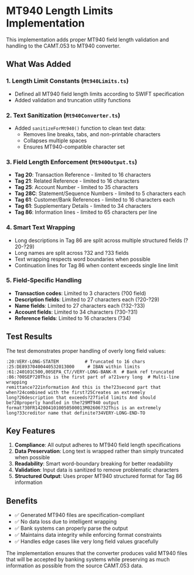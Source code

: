 # MT940 Length Limits Implementation

This implementation adds proper MT940 field length validation and handling to the CAMT.053 to MT940 converter.

## What Was Added

### 1. Length Limit Constants (`Mt940Limits.ts`)
- Defined all MT940 field length limits according to SWIFT specification
- Added validation and truncation utility functions

### 2. Text Sanitization (`Mt940Converter.ts`)
- Added `sanitizeForMt940()` function to clean text data:
  - Removes line breaks, tabs, and non-printable characters
  - Collapses multiple spaces
  - Ensures MT940-compatible character set

### 3. Field Length Enforcement (`Mt940Output.ts`)
- **Tag 20**: Transaction Reference - limited to 16 characters
- **Tag 21**: Related Reference - limited to 16 characters  
- **Tag 25**: Account Number - limited to 35 characters
- **Tag 28C**: Statement/Sequence Numbers - limited to 5 characters each
- **Tag 61**: Customer/Bank References - limited to 16 characters each
- **Tag 61**: Supplementary Details - limited to 34 characters
- **Tag 86**: Information lines - limited to 65 characters per line

### 4. Smart Text Wrapping
- Long descriptions in Tag 86 are split across multiple structured fields (?20-?29)
- Long names are split across ?32 and ?33 fields
- Text wrapping respects word boundaries when possible
- Continuation lines for Tag 86 when content exceeds single line limit

### 5. Field-Specific Handling
- **Transaction codes**: Limited to 3 characters (?00 field)
- **Description fields**: Limited to 27 characters each (?20-?29)
- **Name fields**: Limited to 27 characters each (?32-?33)
- **Account fields**: Limited to 34 characters (?30-?31)
- **Reference fields**: Limited to 16 characters (?34)

## Test Results

The test demonstrates proper handling of overly long field values:

```
:20:VERY-LONG-STATEM          # Truncated to 16 chars
:25:DE89370400440532013000     # IBAN within limits
:61:240101C500,00SEPA_CT//VERY-LONG-BANK-R  # Bank ref truncated
:86:?00SEP?20This is the first part of a?21very long  # Multi-line wrapping
remittance?22information And this is the?23second part that
when?24combined with the first?25Creates an extremely
long?26description that exceeds?27field limits And should
be?28properly handled in the?29MT940 output
format?30FR1420041010050500013M02606?32This is an extremely
long?33creditor name that definite?34VERY-LONG-END-TO
```

## Key Features

1. **Compliance**: All output adheres to MT940 field length specifications
2. **Data Preservation**: Long text is wrapped rather than simply truncated when possible
3. **Readability**: Smart word-boundary breaking for better readability
4. **Validation**: Input data is sanitized to remove problematic characters
5. **Structured Output**: Uses proper MT940 structured format for Tag 86 information

## Benefits

- ✅ Generated MT940 files are specification-compliant
- ✅ No data loss due to intelligent wrapping
- ✅ Bank systems can properly parse the output
- ✅ Maintains data integrity while enforcing format constraints
- ✅ Handles edge cases like very long field values gracefully

The implementation ensures that the converter produces valid MT940 files that will be accepted by banking systems while preserving as much information as possible from the source CAMT.053 data.
